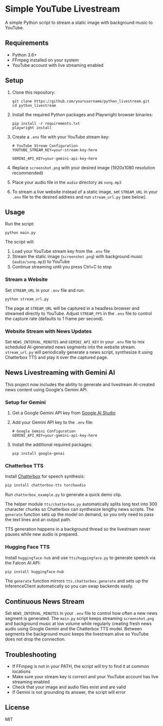 # Simple YouTube Livestream

A simple Python script to stream a static image with background music to YouTube.

## Requirements

- Python 3.6+
- FFmpeg installed on your system
- YouTube account with live streaming enabled

## Setup

1. Clone this repository:
   ```
   git clone https://github.com/yourusername/python_livestream.git
   cd python_livestream
   ```

2. Install the required Python packages and Playwright browser binaries:
   ```
   pip install -r requirements.txt
   playwright install
   ```

3. Create a `.env` file with your YouTube stream key:
   ```
   # YouTube Stream Configuration
   YOUTUBE_STREAM_KEY=your-stream-key-here

   GEMINI_API_KEY=your-gemini-api-key-here
   ```

4. Replace `screenshot.png` with your desired image (1920x1080 resolution recommended)

5. Place your audio file in the `audio` directory as `song.mp3`

6. To stream a live website instead of a static image, set `STREAM_URL` in your
   `.env` file to the desired address and run `stream_url.py` (see below).

## Usage

Run the script:
```
python main.py
```

The script will:
1. Load your YouTube stream key from the `.env` file
2. Stream the static image (`screenshot.png`) with background music (`audio/song.mp3`) to YouTube
3. Continue streaming until you press Ctrl+C to stop

### Stream a Website

Set `STREAM_URL` in your `.env` file and run:

```
python stream_url.py
```

The page at `STREAM_URL` will be captured in a headless browser and streamed
directly to YouTube. Adjust `STREAM_FPS` in the `.env` file to control the
capture rate (defaults to 1 frame per second).

### Website Stream with News Updates

Set `NEWS_INTERVAL_MINUTES` and `GEMINI_API_KEY` in your `.env` file to mix
scheduled AI-generated news segments into the website stream. `stream_url.py`
will periodically generate a news script, synthesize it using Chatterbox TTS
and play it over the captured page.

## News Livestreaming with Gemini AI

This project now includes the ability to generate and livestream AI-created news content using Google's Gemini API.

### Setup for Gemini

1. Get a Google Gemini API key from [Google AI Studio](https://ai.google.dev/)

2. Add your Gemini API key to the `.env` file:
   ```
   # Google Gemini Configuration
   GEMINI_API_KEY=your-gemini-api-key-here
   ```

3. Install the additional required packages:
   ```
   pip install google-genai
   ```

### Chatterbox TTS

Install [Chatterbox](https://github.com/resemble-ai/chatterbox) for speech synthesis:

```bash
pip install chatterbox-tts torchaudio
```

Run `chatterbox_example.py` to generate a quick demo clip.

The helper module `tts/chatterbox.py` automatically splits long text into
300 character chunks so Chatterbox can synthesize lengthy news scripts.
The `generate` function sets up the model on demand, so you only need to
pass the text lines and an output path.

TTS generation happens in a background thread so the livestream never pauses
while new audio is prepared.


### Hugging Face TTS

Install `huggingface-hub` and use `tts/huggingface.py` to generate speech via the Falcon AI API:

```bash
pip install huggingface-hub
```

The `generate` function mirrors `tts.chatterbox.generate` and sets up the
InferenceClient automatically so you can swap backends easily.
## Continuous News Stream

Set `NEWS_INTERVAL_MINUTES` in your `.env` file to control how often a new news
segment is generated. The `main.py` script keeps streaming `screenshot.png` and
background music at low volume while regularly creating fresh news audio using
Google Gemini and the Chatterbox TTS model. Between segments the background
music keeps the livestream alive so YouTube does not drop the connection.

## Troubleshooting

- If FFmpeg is not in your PATH, the script will try to find it at common locations
- Make sure your stream key is correct and your YouTube account has live streaming enabled
- Check that your image and audio files exist and are valid
- If Gemini is not grounding its answer, the script will error

## License

MIT
